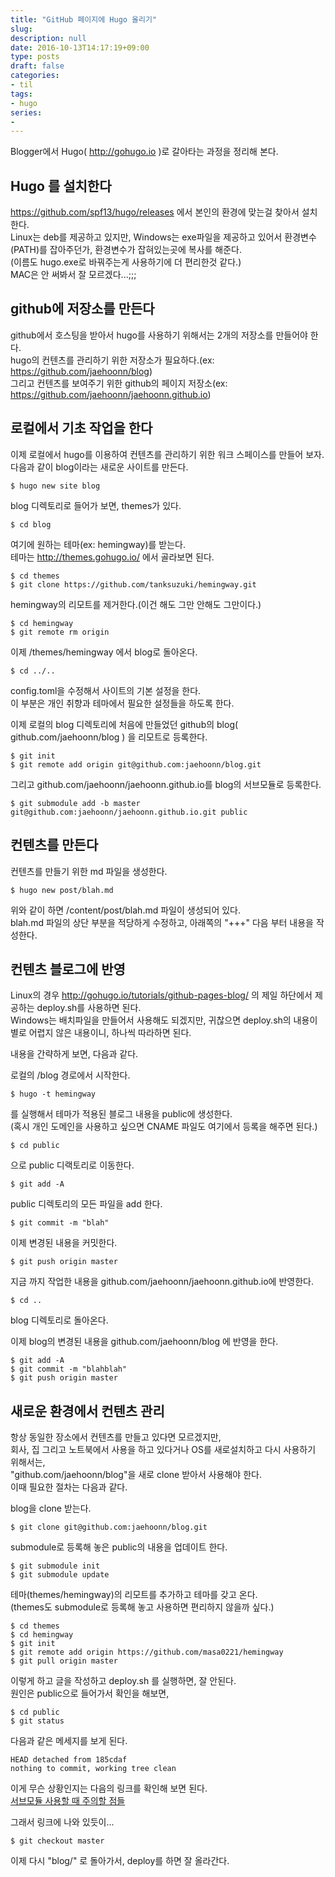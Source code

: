 ```yaml
---
title: "GitHub 페이지에 Hugo 올리기"
slug: 
description: null
date: 2016-10-13T14:17:19+09:00
type: posts
draft: false 
categories:
- til
tags:
- hugo
series:
-
---
```


Blogger에서 Hugo( http://gohugo.io )로 갈아타는 과정을 정리해 본다.

Hugo 를 설치한다
---

https://github.com/spf13/hugo/releases 에서 본인의 환경에 맞는걸 찾아서 설치한다.  
Linux는 deb를 제공하고 있지만, Windows는 exe파일을 제공하고 있어서 환경변수(PATH)를 잡아주던가, 환경변수가 잡혀있는곳에 복사를 해준다.  
(이름도 hugo.exe로 바꿔주는게 사용하기에 더 편리한것 같다.)  
MAC은 안 써봐서 잘 모르겠다...;;;  

github에 저장소를 만든다
---

github에서 호스팅을 받아서 hugo를 사용하기 위해서는 2개의 저장소를 만들어야 한다.  
hugo의 컨텐츠를 관리하기 위한 저장소가 필요하다.(ex: https://github.com/jaehoonn/blog)  
그리고 컨텐츠를 보여주기 위한 github의 페이지 저장소(ex: https://github.com/jaehoonn/jaehoonn.github.io)

로컬에서 기초 작업을 한다
---

이제 로컬에서 hugo를 이용하여 컨텐츠를 관리하기 위한 워크 스페이스를 만들어 보자.  
다음과 같이 blog이라는 새로운 사이트를 만든다.

```
$ hugo new site blog 
```

blog 디렉토리로 들어가 보면, themes가 있다.
```
$ cd blog   
```

여기에 원하는 테마(ex: hemingway)를 받는다.  
테마는 http://themes.gohugo.io/ 에서 골라보면 된다.

```
$ cd themes  
$ git clone https://github.com/tanksuzuki/hemingway.git  
```

hemingway의 리모트를 제거한다.(이건 해도 그만 안해도 그만이다.)

```
$ cd hemingway    
$ git remote rm origin
```

이제 /themes/hemingway 에서 blog로 돌아온다.

```
$ cd ../..
```

config.toml을 수정해서 사이트의 기본 설정을 한다.  
이 부분은 개인 취향과 테마에서 필요한 설정들을 하도록 한다.

이제 로컬의 blog 디렉토리에 처음에 만들었던 github의 blog( github.com/jaehoonn/blog ) 을 리모트로 등록한다.

```
$ git init  
$ git remote add origin git@github.com:jaehoonn/blog.git
```

그리고 github.com/jaehoonn/jaehoonn.github.io를 blog의 서브모듈로 등록한다.

```
$ git submodule add -b master git@github.com:jaehoonn/jaehoonn.github.io.git public
```

컨텐츠를 만든다
---

컨텐츠를 만들기 위한 md 파일을 생성한다.

```
$ hugo new post/blah.md
```

위와 같이 하면 /content/post/blah.md 파일이 생성되어 있다.  
blah.md 파일의 상단 부분을 적당하게 수정하고, 아래쪽의 "+++" 다음 부터 내용을 작성한다.

컨텐츠 블로그에 반영
---

Linux의 경우 http://gohugo.io/tutorials/github-pages-blog/ 의 제일 하단에서 제공하는 deploy.sh를 사용하면 된다.  
Windows는 배치파일을 만들어서 사용해도 되겠지만, 귀찮으면 deploy.sh의 내용이 별로 어렵지 않은 내용이니, 하나씩 따라하면 된다.

내용을 간략하게 보면, 다음과 같다.

로컬의 /blog 경로에서 시작한다.

```
$ hugo -t hemingway   
```

를 실행해서 테마가 적용된 블로그 내용을 public에 생성한다.  
(혹시 개인 도메인을 사용하고 싶으면 CNAME 파일도 여기에서 등록을 해주면 된다.)

```
$ cd public
```

으로 public 디랙토리로 이동한다.

```
$ git add -A
```

public 디렉토리의 모든 파일을 add 한다.

```
$ git commit -m "blah"
```
이제 변경된 내용을 커밋한다.

```
$ git push origin master
```
지금 까지 작업한 내용을 github.com/jaehoonn/jaehoonn.github.io에 반영한다.

```
$ cd ..
```
blog 디렉토리로 돌아온다.

이제 blog의 변경된 내용을 github.com/jaehoonn/blog 에 반영을 한다.
```
$ git add -A  
$ git commit -m "blahblah"  
$ git push origin master
```

새로운 환경에서 컨텐츠 관리
---

항상 동일한 장소에서 컨텐츠를 만들고 있다면 모르겠지만,  
회사, 집 그리고 노트북에서 사용을 하고 있다거나 OS를 새로설치하고 다시 사용하기 위해서는,  
"github.com/jaehoonn/blog"을 새로 clone 받아서 사용해야 한다.  
이때 필요한 절차는 다음과 같다.

blog을 clone 받는다.

```
$ git clone git@github.com:jaehoonn/blog.git
```

submodule로 등록해 놓은 public의 내용을 업데이트 한다.
```
$ git submodule init  
$ git submodule update
```

테마(themes/hemingway)의 리모트를 추가하고 테마를 갖고 온다.  
(themes도 submodule로 등록해 놓고 사용하면 편리하지 않을까 싶다.)

```
$ cd themes  
$ cd hemingway    
$ git init  
$ git remote add origin https://github.com/masa0221/hemingway  
$ git pull origin master  
```

이렇게 하고 글을 작성하고 deploy.sh 를 실행하면, 잘 안된다.  
원인은 public으로 들어가서 확인을 해보면, 

```
$ cd public  
$ git status
```

다음과 같은 메세지를 보게 된다.

```
HEAD detached from 185cdaf  
nothing to commit, working tree clean
```

이게 무슨 상황인지는 다음의 링크를 확인해 보면 된다.  
[서브모듈 사용할 때 주의할 점들](https://git-scm.com/book/ko/v1/Git-%EB%8F%84%EA%B5%AC-%EC%84%9C%EB%B8%8C%EB%AA%A8%EB%93%88#서브모듈-사용할-때-주의할-점들)

그래서 링크에 나와 있듯이...
```
$ git checkout master
```

이제 다시 "blog/" 로 돌아가서, deploy를 하면 잘 올라간다.
